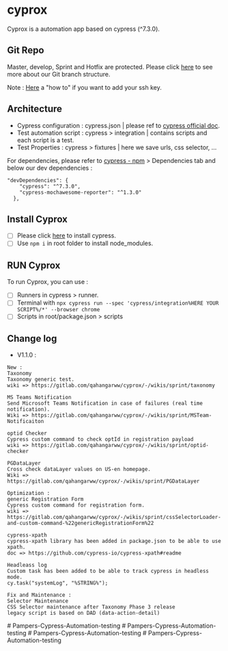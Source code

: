 # cyprox

Cyprox is a automation app based on cypress (^7.3.0).

## Git Repo

Master, develop, Sprint and Hotfix are protected. Please click [here](https://gitlab.com/hangarwww/qa/-/wikis/uploads/9dec252d93869a4c93839e96b2f49c3c/gitArchitecture.PNG) to see more about our Git branch structure.

Note : [Here](https://hangarwww.gitlab.io/qa/) a "how to" if you want to add your ssh key.

## Architecture

 - Cypress configuration : cypress.json | please ref to [cypress official doc](https://docs.cypress.io/guides/references/configuration#cypress-json).
 - Test automation script : cypress > integration | contains scripts and each script is a test.
 - Test Properties : cypress > fixtures | here we save urls, css selector, ...

For dependencies, please refer to [cypress - npm](https://www.npmjs.com/package/cypress) > Dependencies tab and below our dev dependencies :

```
"devDependencies": {
    "cypress": "^7.3.0",
    "cypress-mochawesome-reporter": "^1.3.0"
  },
```

## Install Cyprox

- [ ] Please click [here](https://docs.cypress.io/guides/getting-started/installing-cypress#npm-install) to install cypress.
- [ ] Use ```npm i``` in root folder to install node_modules.

## RUN Cyprox

To run Cyprox, you can use :

- [ ] Runners in cypress > runner.
- [ ] Terminal with ```npx cypress run --spec 'cypress/integration%HERE YOUR SCRIPT%/*' --browser chrome```
- [ ] Scripts in root/package.json > scripts

## Change log

- V1.1.0 :

```
New : 
Taxonomy
Taxonomy generic test.
wiki => https://gitlab.com/qahangarww/cyprox/-/wikis/sprint/taxonomy

MS Teams Notification
Send Microsoft Teams Notification in case of failures (real time notification).
Wiki => https://gitlab.com/qahangarww/cyprox/-/wikis/sprint/MSTeam-Notificaiton

optid Checker
Cypress custom command to check optId in registration payload
wiki => https://gitlab.com/qahangarww/cyprox/-/wikis/sprint/optid-checker

PGDataLayer
Cross check dataLayer values on US-en homepage.
Wiki => https://gitlab.com/qahangarww/cyprox/-/wikis/sprint/PGDataLayer

Optimization :
generic Registration Form
Cypress custom command for registration form.
wiki => https://gitlab.com/qahangarww/cyprox/-/wikis/sprint/cssSelectorLoader-and-custom-command-%22genericRegistrationForm%22

cypress-xpath
cypress-xpath library has been added in package.json to be able to use xpath.
doc => https://github.com/cypress-io/cypress-xpath#readme

Headleass log
Custom task has been added to be able to track cypress in headless mode.
cy.task("systemLog", "%STRING%");

Fix and Maintenance :
Selector Maintenance
CSS Selector maintenance after Taxonomy Phase 3 release
legacy script is based on DAD (data-action-detail)
```


#   P a m p e r s - C y p r e s s - A u t o m a t i o n - t e s t i n g  
 #   P a m p e r s - C y p r e s s - A u t o m a t i o n - t e s t i n g  
 #   P a m p e r s - C y p r e s s - A u t o m a t i o n - t e s t i n g  
 #   P a m p e r s - C y p r e s s - A u t o m a t i o n - t e s t i n g  
 